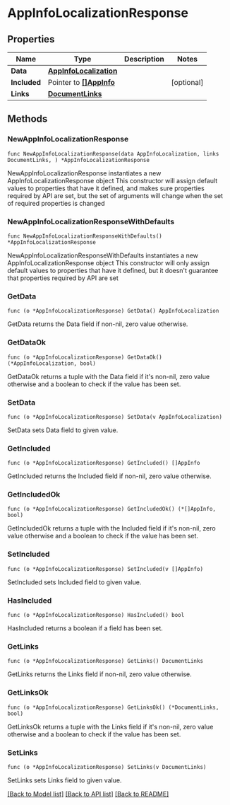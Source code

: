 # AppInfoLocalizationResponse

## Properties

Name | Type | Description | Notes
------------ | ------------- | ------------- | -------------
**Data** | [**AppInfoLocalization**](AppInfoLocalization.md) |  | 
**Included** | Pointer to [**[]AppInfo**](AppInfo.md) |  | [optional] 
**Links** | [**DocumentLinks**](DocumentLinks.md) |  | 

## Methods

### NewAppInfoLocalizationResponse

`func NewAppInfoLocalizationResponse(data AppInfoLocalization, links DocumentLinks, ) *AppInfoLocalizationResponse`

NewAppInfoLocalizationResponse instantiates a new AppInfoLocalizationResponse object
This constructor will assign default values to properties that have it defined,
and makes sure properties required by API are set, but the set of arguments
will change when the set of required properties is changed

### NewAppInfoLocalizationResponseWithDefaults

`func NewAppInfoLocalizationResponseWithDefaults() *AppInfoLocalizationResponse`

NewAppInfoLocalizationResponseWithDefaults instantiates a new AppInfoLocalizationResponse object
This constructor will only assign default values to properties that have it defined,
but it doesn't guarantee that properties required by API are set

### GetData

`func (o *AppInfoLocalizationResponse) GetData() AppInfoLocalization`

GetData returns the Data field if non-nil, zero value otherwise.

### GetDataOk

`func (o *AppInfoLocalizationResponse) GetDataOk() (*AppInfoLocalization, bool)`

GetDataOk returns a tuple with the Data field if it's non-nil, zero value otherwise
and a boolean to check if the value has been set.

### SetData

`func (o *AppInfoLocalizationResponse) SetData(v AppInfoLocalization)`

SetData sets Data field to given value.


### GetIncluded

`func (o *AppInfoLocalizationResponse) GetIncluded() []AppInfo`

GetIncluded returns the Included field if non-nil, zero value otherwise.

### GetIncludedOk

`func (o *AppInfoLocalizationResponse) GetIncludedOk() (*[]AppInfo, bool)`

GetIncludedOk returns a tuple with the Included field if it's non-nil, zero value otherwise
and a boolean to check if the value has been set.

### SetIncluded

`func (o *AppInfoLocalizationResponse) SetIncluded(v []AppInfo)`

SetIncluded sets Included field to given value.

### HasIncluded

`func (o *AppInfoLocalizationResponse) HasIncluded() bool`

HasIncluded returns a boolean if a field has been set.

### GetLinks

`func (o *AppInfoLocalizationResponse) GetLinks() DocumentLinks`

GetLinks returns the Links field if non-nil, zero value otherwise.

### GetLinksOk

`func (o *AppInfoLocalizationResponse) GetLinksOk() (*DocumentLinks, bool)`

GetLinksOk returns a tuple with the Links field if it's non-nil, zero value otherwise
and a boolean to check if the value has been set.

### SetLinks

`func (o *AppInfoLocalizationResponse) SetLinks(v DocumentLinks)`

SetLinks sets Links field to given value.



[[Back to Model list]](../README.md#documentation-for-models) [[Back to API list]](../README.md#documentation-for-api-endpoints) [[Back to README]](../README.md)


